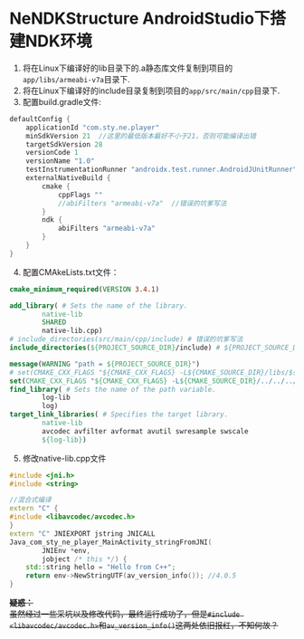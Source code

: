 # NeNDKStructure AndroidStudio下搭建NDK环境 
1. 将在Linux下编译好的lib目录下的.a静态库文件复制到项目的`app/libs/armeabi-v7a`目录下.  
2. 将在Linux下编译好的include目录复制到项目的`app/src/main/cpp`目录下.  
3. 配置build.gradle文件:  
```groovy
defaultConfig {
    applicationId "com.sty.ne.player"
    minSdkVersion 21  //这里的最低版本最好不小于21，否则可能编译出错
    targetSdkVersion 28
    versionCode 1
    versionName "1.0"
    testInstrumentationRunner "androidx.test.runner.AndroidJUnitRunner"
    externalNativeBuild {
        cmake {
            cppFlags ""
            //abiFilters "armeabi-v7a"  //错误的坑爹写法
        }
        ndk {
            abiFilters "armeabi-v7a"
        }
    }
}
```
4. 配置CMAkeLists.txt文件：  
```cmake
cmake_minimum_required(VERSION 3.4.1)

add_library( # Sets the name of the library.
        native-lib
        SHARED
        native-lib.cpp)
# include_directories(src/main/cpp/include) # 错误的坑爹写法
include_directories(${PROJECT_SOURCE_DIR}/include) # ${PROJECT_SOURCE_DIR} = E:/AndroidWangYiCloud/NDKWorkspace/NePlayer/app/src/main/cpp

message(WARNING "path = ${PROJECT_SOURCE_DIR}")
# set(CMAKE_CXX_FLAGS "${CMAKE_CXX_FLAGS} -L${CMAKE_SOURCE_DIR}/libs/${ANDROID_ABI}") # 错误的坑爹写法
set(CMAKE_CXX_FLAGS "${CMAKE_CXX_FLAGS} -L${CMAKE_SOURCE_DIR}/../../../libs/${CMAKE_ANDROID_ARCH_ABI}")
find_library( # Sets the name of the path variable.
        log-lib
        log)
target_link_libraries( # Specifies the target library.
        native-lib
        avcodec avfilter avformat avutil swresample swscale
        ${log-lib})
```
5. 修改native-lib.cpp文件
```c++
#include <jni.h>
#include <string>

//混合式编译
extern "C" {
#include <libavcodec/avcodec.h>
}
extern "C" JNIEXPORT jstring JNICALL
Java_com_sty_ne_player_MainActivity_stringFromJNI(
        JNIEnv *env,
        jobject /* this */) {
    std::string hello = "Hello from C++";
    return env->NewStringUTF(av_version_info()); //4.0.5
}
```
~~**疑惑：**~~  
~~虽然经过一些采坑以及修改代码，最终运行成功了，但是`#include <libavcodec/avcodec.h>`和`av_version_info()`这两处依旧报红，不知何故？~~  

